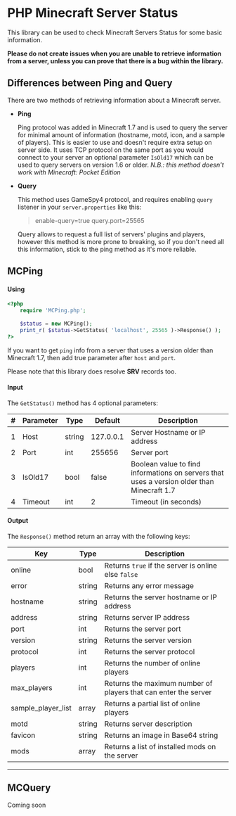 # PHP Minecraft Server Status

This library can be used to check Minecraft Servers Status for some basic information.

**Please do not create issues when you are unable to retrieve information from a server, unless you can prove that there is a bug within the library.**

## Differences between Ping and Query
There are two methods of retrieving information about a Minecraft server.

* **Ping**

    Ping protocol was added in Minecraft 1.7 and is used to query the server for minimal amount of information (hostname, motd, icon, and a sample of players). 
    This is easier to use and doesn't require extra setup on server side. 
    It uses TCP protocol on the same port as you would connect to your server an optional parameter `IsOld17` which can be used to query servers on version 1.6 or older.
    *N.B.: this method doesn't work with Minecraft: Pocket Edition*

* **Query**

    This method uses GameSpy4 protocol, and requires enabling `query` listener in your `server.properties` like this:

    > enable-query=true
    query.port=25565

    Query allows to request a full list of servers' plugins and players, however this method is more prone to breaking, so if you don't need all this information, stick to the ping method as it's more reliable.

## MCPing
#### Using
```php
<?php
	require 'MCPing.php';	
	
	$status = new MCPing();
	print_r( $status->GetStatus( 'localhost', 25565 )->Response() );	
?>
```

If you want to get `ping` info from a server that uses a version older than Minecraft 1.7,
then add true parameter after `host` and `port`.

Please note that this library does resolve **SRV** records too.

#### Input
The `GetStatus()` method has 4 optional parameters:

\# | Parameter | Type | Default |Description
---|-----------|------|---------|-----------
1 | Host | string | 127.0.0.1 |Server Hostname or IP address
2 | Port | int| 255656 | Server port
3 | IsOld17 | bool | false | Boolean value to find informations on servers that uses a version older than Minecraft 1.7
4 | Timeout | int | 2 | Timeout (in seconds)

#### Output
The `Response()` method return an array with the following keys:

Key|Type|Description
---|----|------------
online|bool|Returns `true` if the server is online else `false`
error|string|Returns any error message
hostname|string|Returns the server hostname or IP address 
address|string|Returns server IP address
port|int|Returns the server port
version|string|Returns the server version
protocol|int|Returns the server protocol
players|int|Returns the number of online players
max_players|int|Returns the maximum number of players that can enter the server
sample_player_list|array|Returns a partial list of online players
motd|string|Returns server description
favicon|string|Returns an image in Base64 string
mods|array|Returns a list of installed mods on the server

----

## MCQuery
Coming soon




